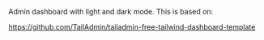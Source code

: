 Admin dashboard with light and dark mode. This is based on:

https://github.com/TailAdmin/tailadmin-free-tailwind-dashboard-template
